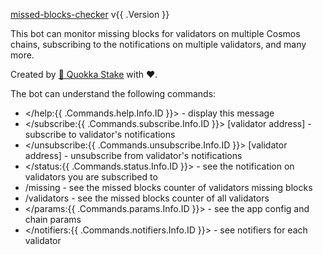 [missed-blocks-checker](<https://github.com/QuokkaStake/missed-blocks-checker>) v{{ .Version }}

This bot can monitor missing blocks for validators on multiple Cosmos chains,
subscribing to the notifications on multiple validators, and many more.

Created by [🐹 Quokka Stake](<https://quokkastake.io>) with ❤️.

The bot can understand the following commands:
- </help:{{ .Commands.help.Info.ID }}> - display this message
- </subscribe:{{ .Commands.subscribe.Info.ID }}> [validator address] - subscribe to validator's notifications
- </unsubscribe:{{ .Commands.unsubscribe.Info.ID }}> [validator address] - unsubscribe from validator's notifications
- </status:{{ .Commands.status.Info.ID }}> - see the notification on validators you are subscribed to
- /missing - see the missed blocks counter of validators missing blocks
- /validators - see the missed blocks counter of all validators
- </params:{{ .Commands.params.Info.ID }}> - see the app config and chain params
- </notifiers:{{ .Commands.notifiers.Info.ID }}> - see notifiers for each validator
